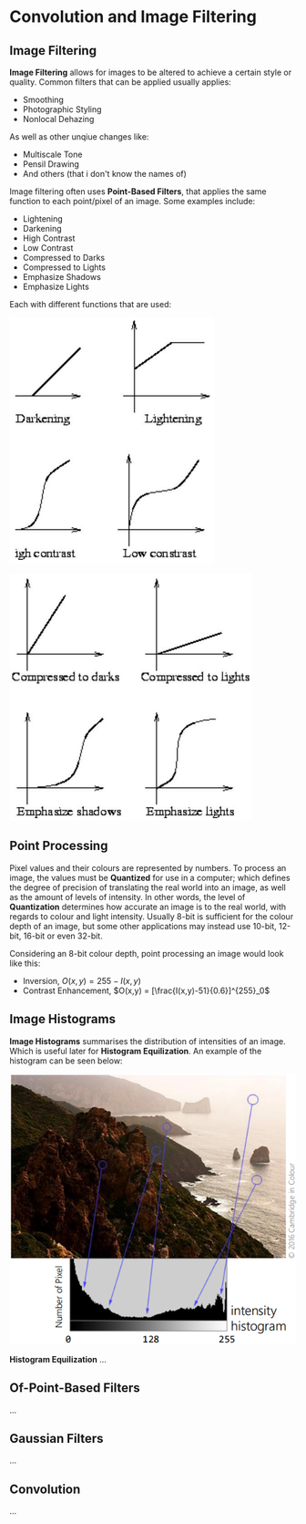 # Convolution and Image Filtering

## Image Filtering
**Image Filtering** allows for images to be altered to achieve a certain style or quality. Common filters that can be applied usually applies:
* Smoothing
* Photographic Styling
* Nonlocal Dehazing

As well as other unqiue changes like:
* Multiscale Tone
* Pensil Drawing
* And others (that i don't know the names of)

Image filtering often uses **Point-Based Filters**, that applies the same function to each point/pixel of an image. Some examples include:
* Lightening
* Darkening
* High Contrast
* Low Contrast
* Compressed to Darks
* Compressed to Lights
* Emphasize Shadows
* Emphasize Lights

Each with different functions that are used:

![alt text](image-1.png)

![alt text](image-2.png)

## Point Processing
Pixel values and their colours are represented by numbers. To process an image, the values must be **Quantized** for use in a computer; which defines the degree of precision of translating the real world into an image, as well as the amount of levels of intensity. In other words, the level of **Quantization** determines how accurate an image is to the real world, with regards to colour and light intensity. Usually 8-bit is sufficient for the colour depth of an image, but some other applications may instead use 10-bit, 12-bit, 16-bit or even 32-bit.

Considering an 8-bit colour depth, point processing an image would look like this:
* Inversion, $O(x,y) = 255 - I(x,y)$
* Contrast Enhancement, $O(x,y) = [\frac{I(x,y)-51}{0.6}]^{255}_0$

## Image Histograms
**Image Histograms** summarises the distribution of intensities of an image. Which is useful later for **Histogram Equilization**. An example of the histogram can be seen below:

![alt text](image-3.png)

**Histogram Equilization** ...

## Of-Point-Based Filters
...

## Gaussian Filters
...

## Convolution
...
